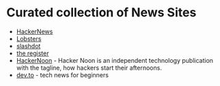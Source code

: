 # Curated collection of News Sites

- [HackerNews](https://news.ycombinator.com/)
- [Lobsters](https://lobste.rs)
- [slashdot](https://slashdot.org/)
- [the register](https://www.theregister.co.uk/)
- [HackerNoon](https://hackernoon.com/) -  Hacker Noon is an independent
technology publication with the tagline, how hackers start their afternoons.
- [dev.to](https://dev.to)  - tech news for beginners
